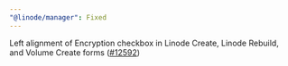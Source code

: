 ```yaml
---
"@linode/manager": Fixed
---
```


Left alignment of Encryption checkbox in Linode Create, Linode Rebuild, and Volume Create forms ([#12592](https://github.com/linode/manager/pull/12592))
